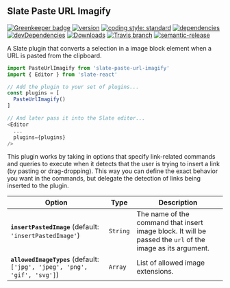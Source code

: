 ## Slate Paste URL Imagify

[![Greenkeeper badge](https://badges.greenkeeper.io/nmrony/slate-paste-url-imagify.svg)](https://greenkeeper.io/)
[![version][npm-version]][npm-url] [![coding style: standard][standard-svg]][standard-site] [![dependencies][npm-dependencies]][dep-status] [![devDependencies][npm-dev-dependencies]][devdep-status] [![Downloads][npm-total-downloads]][npm-url] [![Travis branch][travis-badge]][travis-url] [![semantic-release][semvarbadge]][npm-url]

A Slate plugin that converts a selection in a image block element when a URL is pasted from the clipboard.

```js
import PasteUrlImagify from 'slate-paste-url-imagify'
import { Editor } from 'slate-react'

// Add the plugin to your set of plugins...
const plugins = [
  PasteUrlImagify()
]

// And later pass it into the Slate editor...
<Editor
  ...
  plugins={plugins}
/>
```

This plugin works by taking in options that specify link-related commands and queries to execute when it detects that the user is trying to insert a link (by pasting or drag-dropping). This way you can define the exact behavior you want in the commands, but delegate the detection of links being inserted to the plugin.

| Option                                                                    | Type     | Description                                                                                                |
| ------------------------------------------------------------------------- | -------- | ---------------------------------------------------------------------------------------------------------- |
| **`insertPastedImage`** (default: `'insertPastedImage'`)                  | `String` | The name of the command that insert image block. It will be passed the `url` of the image as its argument. |
| **`allowedImageTypes`** (default: `['jpg', 'jpeg', 'png', 'gif', 'svg']`) | `Array`  | List of allowed image extensions.                                                                          |

[npm-badge]: https://nodei.co/npm/slate-paste-url-imagify.png?compact=true
[npm-version]: https://img.shields.io/npm/v/slate-paste-url-imagify.svg?style=flat-square
[npm-dependencies]: https://img.shields.io/david/nmrony/slate-paste-url-imagify.svg?style=flat-square
[npm-dev-dependencies]: https://img.shields.io/david/dev/nmrony/slate-paste-url-imagify.svg?style=flat-square
[npm-total-downloads]: https://img.shields.io/npm/dm/slate-paste-url-imagify.svg?style=flat-square
[npm-url]: https://www.npmjs.com/package/slate-paste-url-imagify
[dep-status]: https://david-dm.org/nmrony/slate-paste-url-imagify#info=dependencies&view=table
[devdep-status]: https://david-dm.org/nmrony/slate-paste-url-imagify#info=devDependencies&view=table
[standard-svg]: https://img.shields.io/badge/code%20style-standard-brightgreen.svg
[standard-site]: http://standardjs.com
[request-promise]: https://github.com/request/request-promise
[travis-badge]: https://img.shields.io/travis/nmrony/slate-paste-url-imagify/master.svg?style=flat-square
[travis-url]: https://travis-ci.org/nmrony/slate-paste-url-imagify
[semvarbadge]: https://img.shields.io/badge/%20%20%F0%9F%93%A6%F0%9F%9A%80-semantic--release-e10079.svg
